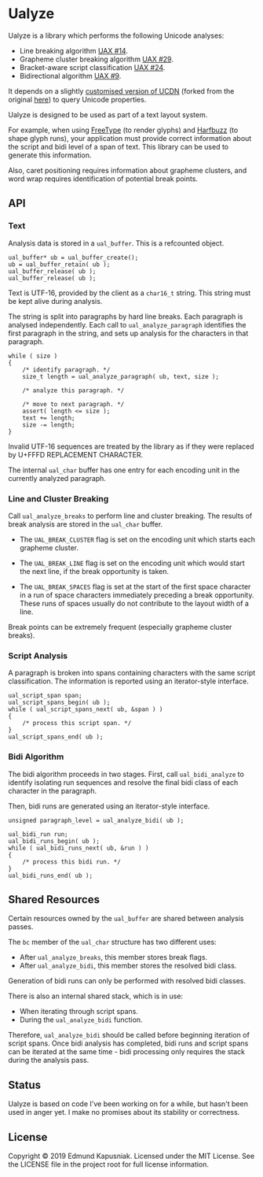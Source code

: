 # Ualyze

Ualyze is a library which performs the following Unicode analyses:

  * Line breaking algorithm [UAX #14](https://unicode.org/reports/tr14/).
  * Grapheme cluster breaking algorithm [UAX #29](https://unicode.org/reports/tr29/#Grapheme_Cluster_Boundaries).
  * Bracket-aware script classification [UAX #24](https://unicode.org/reports/tr24/#Classification_by_Script).
  * Bidirectional algorithm [UAX #9](https://unicode.org/reports/tr9/).

It depends on a slightly [customised version of UCDN](https://github.com/edmundmk/ucdn)
(forked from the original [here](https://github.com/grigorig/ucdn)) to query
Unicode properties.

Ualyze is designed to be used as part of a text layout system.

For example, when using [FreeType](https://freetype.org) (to render glyphs)
and [Harfbuzz](http://harfbuzz.org) (to shape glyph runs), your application
must provide correct information about the script and bidi level of a span of
text.  This library can be used to generate this information.

Also, caret positioning requires information about grapheme clusters, and word
wrap requires identification of potential break points.


## API

### Text

Analysis data is stored in a `ual_buffer`.  This is a refcounted object.

    ual_buffer* ub = ual_buffer_create();
    ub = ual_buffer_retain( ub );
    ual_buffer_release( ub );
    ual_buffer_release( ub );

Text is UTF-16, provided by the client as a `char16_t` string.  This string
must be kept alive during analysis.

The string is split into paragraphs by hard line breaks.  Each paragraph is
analysed independently.  Each call to `ual_analyze_paragraph` identifies the
first paragraph in the string, and sets up analysis for the characters in
that paragraph.

    while ( size )
    {
        /* identify paragraph. */
        size_t length = ual_analyze_paragraph( ub, text, size );

        /* analyze this paragraph. */

        /* move to next paragraph. */
        assert( length <= size );
        text += length;
        size -= length;
    }

Invalid UTF-16 sequences are treated by the library as if they were replaced
by U+FFFD REPLACEMENT CHARACTER.

The internal `ual_char` buffer has one entry for each encoding unit in the
currently analyzed paragraph.


### Line and Cluster Breaking

Call `ual_analyze_breaks` to perform line and cluster breaking.  The results of
break analysis are stored in the `ual_char` buffer.

  * The `UAL_BREAK_CLUSTER` flag is set on the encoding unit which starts each
    grapheme cluster.

  * The `UAL_BREAK_LINE` flag is set on the encoding unit which would start
    the next line, if the break opportunity is taken.

  * The `UAL_BREAK_SPACES` flag is set at the start of the first space
    character in a run of space characters immediately preceding a break
    opportunity.  These runs of spaces usually do not contribute to the layout
    width of a line.

Break points can be extremely frequent (especially grapheme cluster breaks).


### Script Analysis

A paragraph is broken into spans containing characters with the same script
classification.  The information is reported using an iterator-style interface.

    ual_script_span span;
    ual_script_spans_begin( ub );
    while ( ual_script_spans_next( ub, &span ) )
    {
        /* process this script span. */
    }
    ual_script_spans_end( ub );


### Bidi Algorithm

The bidi algorithm proceeds in two stages.  First, call `ual_bidi_analyze` to
identify isolating run sequences and resolve the final bidi class of each
character in the paragraph.

Then, bidi runs are generated using an iterator-style interface.

    unsigned paragraph_level = ual_analyze_bidi( ub );

    ual_bidi_run run;
    ual_bidi_runs_begin( ub );
    while ( ual_bidi_runs_next( ub, &run ) )
    {
        /* process this bidi run. */
    }
    ual_bidi_runs_end( ub );


## Shared Resources

Certain resources owned by the `ual_buffer` are shared between analysis passes.

The `bc` member of the `ual_char` structure has two different uses:

  * After `ual_analyze_breaks`, this member stores break flags.
  * After `ual_analyze_bidi`, this member stores the resolved bidi class.

Generation of bidi runs can only be performed with resolved bidi classes.

There is also an internal shared stack, which is in use:

  * When iterating through script spans.
  * During the `ual_analyze_bidi` function.

Therefore, `ual_analyze_bidi` should be called before beginning iteration of
script spans.  Once bidi analysis has completed, bidi runs and script spans can
be iterated at the same time - bidi processing only requires the stack during
the analysis pass.


## Status

Ualyze is based on code I've been working on for a while, but hasn't been used
in anger yet.  I make no promises about its stability or correctness.


## License

Copyright © 2019 Edmund Kapusniak.  Licensed under the MIT License. See the
LICENSE file in the project root for full license information.

